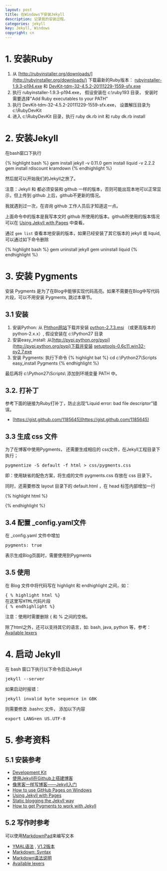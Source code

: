 ```yaml
---
layout: post
title: 在Windows下安装Jekyll
description: 记录我的安装过程。
categories: jekyll
key: Jekyll, Windows
copyright: cn
---
```


# 1. 安装Ruby

1. 从 [http://rubyinstaller.org/downloads/](http://rubyinstaller.org/downloads/) 下载最新的Ruby版本： [rubyinstaller-1.9.3-p194.exe](http://files.rubyforge.vm.bytemark.co.uk/rubyinstaller/rubyinstaller-1.9.3-p194.exe)
和 [DevKit-tdm-32-4.5.2-20111229-1559-sfx.exe](https://github.com/downloads/oneclick/rubyinstaller/DevKit-tdm-32-4.5.2-20111229-1559-sfx.exe)
2. 执行 rubyinstaller-1.9.3-p194.exe， 假设安装在 c:\ruby193 目录， 安装时需要选择"Add Ruby executables to your PATH"
3. 执行 DevKit-tdm-32-4.5.2-20111229-1559-sfx.exe， 设置解压目录为 c:\RubyDevKit
4. 进入 c:\RubyDevKit 目录，执行 ruby dk.rb init 和 ruby dk.rb install

# 2. 安装Jekyll

在bash窗口下执行

{% highlight bash %}
gem install jekyll -v 0.11.0
gem install liquid -v 2.2.2
gem install rdiscount kramdown
{% endhighlight %}

然后就可以开始我们的Jekyll之旅了。

注意：Jekyll 和 都必须安装和 github 一样的版本，否则可能出现本地可以正常显示，但上传到 github 上后，github不更新的情况。

我就遇到过一次，在咨询 github 工作人员后才知道这一点。

上面命令中的版本是我写本文时 github 所使用的版本。github所使用的版本情况可以在 [Using Jekyll with Pages][ujp] 中查看。

通过 <code>gem list</code> 查看本地安装的版本，如果已经安装了其它版本的 jekyll 或 liquid, 可以通过如下命令删除

{% highlight bash %}
gem uninstall jekyll
gem uninstall liquid
{% endhighlight %}


# 3. 安装 Pygments 

安装 Pygments 是为了在Blog中能够实现代码高亮。如果不需要在Blog中写代码片段，可以不用安装 Pygments, 跳过本章节。

## 3.1 安装
1. 安装Python: 从 [Phthon网站](http://www.python.org/getit/)下载并安装 [python-2.7.3.msi](http://www.python.org/ftp/python/2.7.3/python-2.7.3.msi) （或更高版本的 python-2.x.x）, 假设安装在 c:\Python27 目录
2. 安装easy_install: 从[http://pypi.python.org/pypi](http://pypi.python.org/pypi)下载并安装 [setuptools-0.6c11.win32-py2.7.exe](http://pypi.python.org/packages/2.7/s/setuptools/setuptools-0.6c11.win32-py2.7.exe#md5=57e1e64f6b7c7f1d2eddfc9746bbaf20)
3. 安装 Pygments: 执行下命令
{% highlight bat %}
cd c:\Python27\Scripts\
easy_install Pygments
{% endhighlight %}

最后再将 c:\Python27\Scripts\ 添加到环境变量 PATH 中。

## 3.2. 打补丁

参考下面的链接为Ruby打补丁，防止出现“Liquid error: bad file descriptor”错误。

* [https://gist.github.com/1185645](https://gist.github.com/1185645)

## 3.3 生成 css 文件

为了在博客中使用Pygments， 还需要生成相应的 css文件，在Jekyll工程目录下执行；
<pre>
pygmentize -S default -f html > css/pygments.css
</pre>
即：使用缺省的配色方案，将生成的文件 pygments.css 存放在 css 目录下。

同时，还需要修改 layout 目录下的 default.html ，在 head 标签内部增加一行

{% highlight html %}
<link rel="stylesheet" href="/css/pygments.css" type="text/css" />
{% endhighlight %}

## 3.4 配置 _config.yaml文件
在 _config.yaml 文件中增加 
<pre>
pygments: true 
</pre>
表示生成Blog页面时，需要使用到Pygments

## 3.5 使用
在 Blog 文件中将代码写在 highlight 和 endhighlight 之间，如：
<pre>
{ % highlight html %}
在这里写HTML代码片段
{ % endhighlight %}
</pre>
注意：使用时需要删除 { 和 % 之间的空格。

除了html之外，还可以支持其它的语言，如: bash, java, python 等，参考：[Available lexers][lexers]

# 4. 启动 Jekyll

在 bash 窗口下执行以下命令启动Jekyll

<pre>
jekyll --server 
</pre>

如果启动时报错：

<pre>
jekyll invalid byte sequence in GBK
</pre>

则需要修改 .bashrc 文件， 添加以下内容

<pre>
export LANG=en_US.UTF-8
</pre>

# 5. 参考资料

## 5.1 安装参考

* [Development Kit](https://github.com/oneclick/rubyinstaller/wiki/Development-Kit)
* [使用Jekyll在Github上搭建博客](http://taberh.me/2011/12/26/use-Jekyll-build-Blog-on-Github.html)
* [像黑客一样写博客——Jekyll入门](http://www.soimort.org/tech-blog/2011/11/19/introduction-to-jekyll_zh.html)
* [How to use GitHub Pages on Windows](http://bradleygrainger.com/2011/09/07/how-to-use-github-pages-on-windows.html)
* [Using Jekyll with Pages][ujp]
* [Static blogging the Jekyll way](http://recursive-design.com/blog/2010/10/12/static-blogging-the-jekyll-way/)
* [How to get Pygments to work with Jekyll](http://www.stehem.net/2012/02/14/how-to-get-pygments-to-work-with-jekyll.html)

## 5.2 写作时参考

可以使用[MarkdownPad](http://markdownpad.com/download/)来编写文本

* [YMAL语法](http://www.yaml.org) , [V1.2版本](http://www.yaml.org/spec/1.2/spec.html)
* [Markdown: Syntax](http://daringfireball.net/projects/markdown/syntax)
* [Markdown语法说明](http://wowubuntu.com/markdown/)
* [Available lexers][lexers]


[ujp]: https://help.github.com/articles/using-jekyll-with-pages
[lexers]: http://pygments.org/docs/lexers/